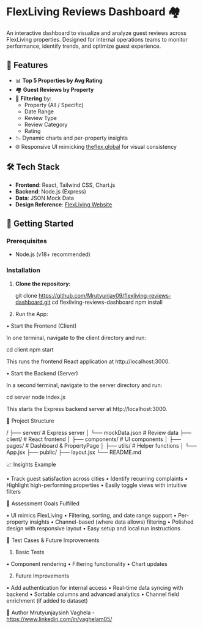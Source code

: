 # FlexLiving Reviews Dashboard 🏘️

An interactive dashboard to visualize and analyze guest reviews across FlexLiving properties. Designed for internal operations teams to monitor performance, identify trends, and optimize guest experience.

## 📌 Features

- 📊 **Top 5 Properties by Avg Rating**
- 🏘️ **Guest Reviews by Property**
- 🔎 **Filtering** by:
  - Property (All / Specific)
  - Date Range
  - Review Type
  - Review Category
  - Rating
- 📉 Dynamic charts and per-property insights
- 🌐 Responsive UI mimicking [theflex.global](https://theflex.global/) for visual consistency

## 🛠️ Tech Stack

- **Frontend**: React, Tailwind CSS, Chart.js
- **Backend**: Node.js (Express)
- **Data**: JSON Mock Data
- **Design Reference**: [FlexLiving Website](https://theflex.global)

## 🚀 Getting Started

### Prerequisites

- Node.js (v18+ recommended)

### Installation

1) **Clone the repository:**

   git clone https://github.com/Mrutyunjay09/flexliving-reviews-dashboard.git
   cd flexliving-reviews-dashboard
   npm install

2) Run the App:

 • Start the Frontend (Client)

   In one terminal, navigate to the client directory and run:

   cd client
   npm start
   
   This runs the frontend React application at http://localhost:3000.

 • Start the Backend (Server)

   In a second terminal, navigate to the server directory and run:

   cd server
   node index.js
   
   This starts the Express backend server at http://localhost:3000.

📂 Project Structure

/
├── server/            # Express server
│   └── mockData.json  # Review data
├── client/            # React frontend
│   ├── components/    # UI components
│   ├── pages/         # Dashboard & PropertyPage
│   ├── utils/         # Helper functions
│   └── App.jsx
├── public/
├── layout.jsx
└── README.md

📈 Insights Example

 • Track guest satisfaction across cities
 • Identify recurring complaints
 • Highlight high-performing properties
 • Easily toggle views with intuitive filters

🎯 Assessment Goals Fulfilled

 • UI mimics FlexLiving
 • Filtering, sorting, and date range support
 • Per-property insights
 • Channel-based (where data allows) filtering
 • Polished design with responsive layout
 • Easy setup and local run instructions

🧪 Test Cases & Future Improvements

 1) Basic Tests
   
 • Component rendering
 • Filtering functionality
 • Chart updates

 2) Future Improvements
   
 • Add authentication for internal access
 • Real-time data syncing with backend
 • Sortable columns and advanced analytics
 • Channel field enrichment (if added to dataset)

🙌 Author
Mrutyunjaysinh Vaghela - https://www.linkedin.com/in/vaghelam05/

